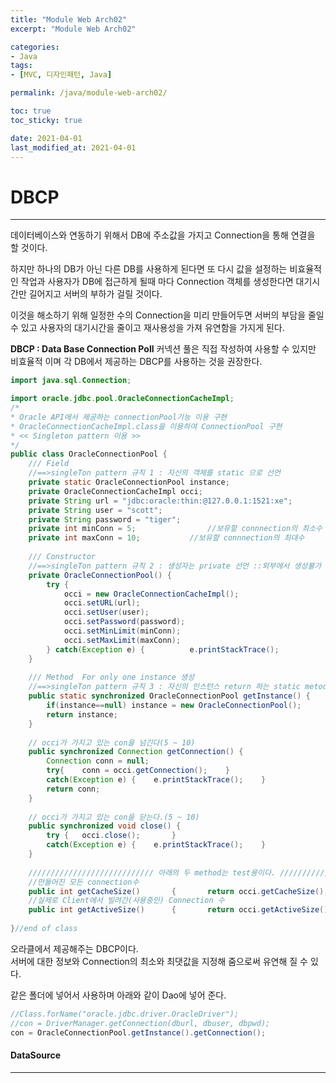 ```yaml
---
title: "Module Web Arch02"
excerpt: "Module Web Arch02"

categories:
- Java
tags:
- [MVC, 디자인패턴, Java]

permalink: /java/module-web-arch02/

toc: true
toc_sticky: true

date: 2021-04-01
last_modified_at: 2021-04-01
---
```


# DBCP

---
데이터베이스와 연동하기 위해서 DB에 주소값을 가지고 Connection을 통해 연결을 할 것이다.

하지만 하나의 DB가 아닌 다른 DB를 사용하게 된다면 또 다시 값을 설정하는 비효율적인 작업과 사용자가 DB에 접근하게 될때 마다 Connection 객체를 생성한다면 대기시간만 길어지고 서버의 부하가 걸릴 것이다.

이것을 해소하기 위해 일정한 수의 Connection을 미리 만들어두면 서버의 부담을 줄일 수 있고 사용자의 대기시간을 줄이고 재사용성을 가져 유연함을 가지게 된다.  

**DBCP : Data Base Connection Poll**
커넥션 풀은 직접 작성하여 사용할 수 있지만 비효율적 이며 각 DB에서 제공하는 DBCP를 사용하는 것을 권장한다.  

```java
import java.sql.Connection;

import oracle.jdbc.pool.OracleConnectionCacheImpl;
/*
* Oracle API에서 제공하는 connectionPool기능 이용 구현 
* OracleConnectionCacheImpl.class을 이용하여 ConnectionPool 구현
* << Singleton pattern 이용 >>
*/
public class OracleConnectionPool {
	/// Field
	//==>singleTon pattern 규칙 1 : 자신의 객체를 static 으로 선언
	private static OracleConnectionPool instance;
	private OracleConnectionCacheImpl occi;
	private String url = "jdbc:oracle:thin:@127.0.0.1:1521:xe";
	private String user = "scott";
	private String password = "tiger";
	private int minConn = 5;				//보유할 connnection의 최소수
	private int maxConn = 10;			//보유할 connnection의 최대수
	
	/// Constructor
	//==>singleTon pattern 규칙 2 : 생성자는 private 선언 ::외부에서 생성불가
	private OracleConnectionPool() {
		try {
			occi = new OracleConnectionCacheImpl();
			occi.setURL(url);
			occi.setUser(user);
			occi.setPassword(password);
			occi.setMinLimit(minConn);
			occi.setMaxLimit(maxConn);
		} catch(Exception e) {			e.printStackTrace();			}	
	}
	
	/// Method  For only one instance 생성
	//==>singleTon pattern 규칙 3 : 자신의 인스턴스 return 하는 static metod
	public static synchronized OracleConnectionPool getInstance() {		
		if(instance==null) instance = new OracleConnectionPool();		
		return instance;
	}
	
	// occi가 가지고 있는 con을 넘긴다(5 ~ 10)
	public synchronized Connection getConnection() {
		Connection conn = null;
		try{	conn = occi.getConnection();	}
		catch(Exception e) {	e.printStackTrace();	}
		return conn;
	}
	
	// occi가 가지고 있는 con을 닫는다.(5 ~ 10)
	public synchronized void close() {
		try {	occi.close();		}
		catch(Exception e) {	e.printStackTrace();	}
	}
	
	//////////////////////////// 아래의 두 method는 test용이다. //////////////////
	//만들어진 모든 connection수
	public int getCacheSize()		{		return occi.getCacheSize();	 	}
	//실제로 Client에서 빌려간(사용중인) Connection 수	
	public int getActiveSize()		{		return occi.getActiveSize();		}
	
}//end of class
```
오라클에서 제공해주는 DBCP이다.   
서버에 대한 정보와 Connection의 최소와 최댓값을 지정해 줌으로써 유연해 질 수 있다. 

같은 폴더에 넣어서 사용하며 아래와 같이 Dao에 넣어 준다.  
```java
//Class.forName("oracle.jdbc.driver.OracleDriver");
//con = DriverManager.getConnection(dburl, dbuser, dbpwd);
con = OracleConnectionPool.getInstance().getConnection();
```

#### DataSource
---



